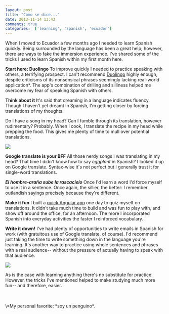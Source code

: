 ```yaml
---
layout: post
title: "Cómo se dice..."
date: 2013-11-14 13:43
comments: true
categories:  ['learning', 'spanish', 'ecuador']
---
```

When I moved to Ecuador a few months ago I needed to learn Spanish quickly. Being surrounded by the language has been a great help; however, there are ways to fake
the immersion experience. I've shared some of the tricks I used to learn
Spanish within my first month here.

<strong>Start here: Duolingo</strong>
To improve quickly I needed to practice speaking with others, a terrifying prospect. I can't recommend [Duolingo](http://www.duolingo.com/) highly enough, despite criticisms of its nonsensical phrases seemingly lacking real-world application\*. The app's combination of drilling and silliness helped me overcome my fear of speaking Spanish with others.

<strong>Think about it</strong>
It's said that dreaming in a language indicates fluency. Though I
haven't yet dreamt in Spanish, I'm getting closer by forcing
translations of my thoughts.

Do I have a song in my head? Can I fumble through its translation, however rudimentary? Probably. When I cook, I translate the recipe in my head while prepping the food. This gives me plenty of time to mull over potential translations.

<img src="{{ root_url }}/images/rose_gram" />

<!--more-->

<strong>Google translate is your BFF</strong>
All those nerdy songs I was translating in my head? That time I didn't
know how to say *eggplant* in Spanish? I looked it up on Google
translate. Syntax-wise it's not perfect but I generally trust it for
single-word translations.

<strong>*El hombre-araña sube la rascacielo*</strong>
Once I'd learn a word I'd force myself to use it in a sentence. Once again, the
sillier, the better: I remember outlandish sayings precisely because
they're different.

<strong>Make it fun</strong>
I built a [quick Angular app](http://conjuegen-verbos.herokuapp.com/app/index.html#/verbos) one day to quiz myself on translations. It didn't take much time to build and was fun to play with, and show off around the office, for an
afternoon. The more I incorporated Spanish into everyday activities the faster I reinforced vocabulary.

<strong>Write it down!</strong>
I've had plenty of opportunities to write emails in Spanish for work (with gratuitous
use of Google translate, of course). I'd recommend just taking the time to write
something down in the language you're learning. It's another way to
practice using whole sentences and phrases with a real audience--
without the pressure of actually having to speak with that audience.

<img src="{{ root_url }}/images/church_gram" />

As is the case with learning anything there's no substitute for practice. However, the tricks
I've mentioned helped to make studying much more fun-- and therefore,
easier.

<br/>
<br/>
\*My personal favorite: *soy un penguino*.
